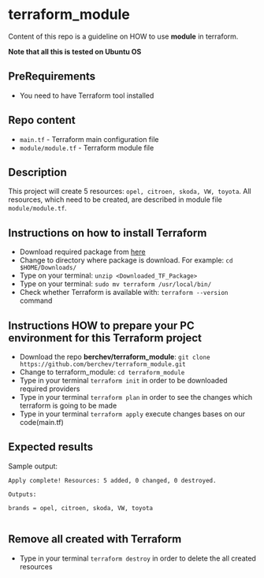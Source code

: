 # terraform_module
Content of this repo is a guideline on HOW to use **module** in terraform. 

**Note that all this is tested on Ubuntu OS**

## PreRequirements
- You need to have Terraform tool installed

## Repo content
- `main.tf` - Terraform main configuration file
- `module/module.tf` - Terraform module file

## Description
This project will create 5 resources: `opel, citroen, skoda, VW, toyota`. All resources, which need to be created, are described in module file `module/module.tf`. 

## Instructions on how to install **Terraform**
- Download required package from [here](https://www.terraform.io/downloads.html)
- Change to directory where package is download. For example: `cd $HOME/Downloads/` 
- Type on your terminal: `unzip <Downloaded_TF_Package>`
- Type on your terminal: `sudo mv terraform /usr/local/bin/`
- Check whether Terraform is available with:  `terraform --version` command


## Instructions HOW to prepare your PC environment for this **Terraform project**
- Download the repo **berchev/terraform_module**: `git clone https://github.com/berchev/terraform_module.git`
- Change to terraform_module: `cd terraform_module`
- Type in your terminal `terraform init` in order to be downloaded required providers
- Type in your terminal `terraform plan` in order to see the changes which terraform is going to be made
- Type in your terminal `terraform apply` execute changes bases on our code(main.tf)

## Expected results

Sample output: 
```
Apply complete! Resources: 5 added, 0 changed, 0 destroyed.

Outputs:

brands = opel, citroen, skoda, VW, toyota


```
## Remove all created with Terraform
- Type in your terminal `terraform destroy` in order to delete the all created resources
